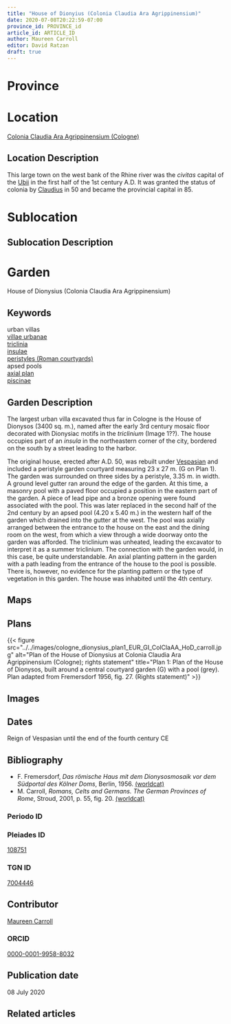 ```yaml
---
title: "House of Dionyius (Colonia Claudia Ara Agrippinensium)"
date: 2020-07-08T20:22:59-07:00
province_id: PROVINCE_id
article_id: ARTICLE_ID
author: Maureen Carroll
editor: David Ratzan
draft: true
---
```


# Province
<!-- [Germania inferior]({{<ref "province/germania_inferior.md">}}) -->

# Location
[Colonia Claudia Ara Agrippinensium (Cologne)](https://pleiades.stoa.org/places/108751)

## Location Description
This large town on the west bank of the Rhine river was the *civitas* capital of the [Ubii](link) in the first half of the 1st century A.D. It was granted the status of colonia by [Claudius](link) in 50 and became the provincial capital in 85.  

# Sublocation

<!--
[AREA WITHIN LOCATION, LIKE “PALATINE HILL”](GEOREFERENCE LINK)
A sublocation is any area larger than an individual garden, but located within a location. I would always try to include a link to a controlled vocabulary here if possible. This ID may well be different from the Garden ID, e.g., Pompeii versus a Garden in one of the houses which has its own Pleiades ID.
-->

## Sublocation Description

<!-- DESCRIPTION -->

# Garden
House of Dionysius (Colonia Claudia Ara Agrippinensium)

## Keywords
urban villas  
[villae urbanae](http://vocab.getty.edu/page/aat/300005520)    
[triclinia](http://vocab.getty.edu/page/aat/300004359)  
[insulae](http://vocab.getty.edu/page/aat/300000325)  
[peristyles (Roman courtyards)](http://vocab.getty.edu/page/aat/300080971)  
apsed pools  
[axial plan](http://vocab.getty.edu/page/aat/300121971)  
[piscinae]( http://vocab.getty.edu/page/aat/300375619)  

## Garden Description
The largest urban villa excavated thus far in Cologne is the House of Dionysos (3400 sq. m.), named after the early 3rd century mosaic floor decorated with Dionysiac motifs in the *triclinium* (Image 1??). The house occupies part of an *insula* in the northeastern corner of the city, bordered on the south by a street leading to the harbor.  

The original house, erected after A.D. 50, was rebuilt under [Vespasian](link) and included a peristyle garden courtyard measuring 23 x 27 m. (G on Plan 1). The garden was surrounded on three sides by a peristyle, 3.35 m. in width. A ground level gutter ran around the edge of the garden. At this time, a masonry pool with a paved floor occupied a position in the eastern part of the garden. A piece of lead pipe and a bronze opening were found associated with the pool. This was later replaced in the second half of the 2nd century by an apsed pool (4.20 x 5.40 m.) in the western half of the garden which drained into the gutter at the west. The pool was axially arranged between the entrance to the house on the east and the dining room on the west, from which a view through a wide doorway onto the garden was afforded. The triclinium was unheated, leading the excavator to interpret it as a summer triclinium. The connection with the garden would, in this case, be quite understandable. An axial planting pattern in the garden with a path leading from the entrance of the house to the pool is possible. There is, however, no evidence for the planting pattern or the type of vegetation in this garden. The house was inhabited until the 4th century.

## Maps

<!--
{{< figure src="IMG_URL" alt="ALT_TEXT" title="CAPTION" >}}
-->

## Plans
{{< figure src="../../images/cologne_dionysius_plan1_EUR_GI_ColClaAA_HoD_carroll.jpg" alt="Plan of the House of Dionysius at Colonia Claudia Ara Agrippinensium (Cologne); rights statement" title="Plan 1: Plan of the House of Dionysos, built around a central courtyard garden (G) with a pool (grey). Plan adapted from Fremersdorf 1956, fig. 27. (Rights statement)" >}}

## Images

<!--
{{< figure src="IMG_URL" alt="ALT_TEXT" title="CAPTION" >}}
-->

## Dates
Reign of Vespasian until the end of the fourth century CE

## Bibliography
- F. Fremersdorf, *Das römische Haus mit dem Dionysosmosaik vor dem Südportal des Kölner Doms*, Berlin, 1956. [(worldcat)](http://www.worldcat.org/oclc/456335122)  
- M. Carroll, *Romans, Celts and Germans. The German Provinces of Rome*, Stroud, 2001, p. 55, fig. 20. [(worldcat)](http://www.worldcat.org/oclc/1120840822)   

### Periodo ID

<!-- [PERIODO_ID](https://pleiades.stoa.org/places/PLEIADES_ID) -->

### Pleiades ID
[108751](https://pleiades.stoa.org/places/108751)  

### TGN ID
[7004446](http://vocab.getty.edu/page/tgn/7004446)  

## Contributor
[Maureen Carroll](link)  

### ORCID
[0000-0001-9958-8032](https://orcid.org/0000-0001-9958-8032)    

## Publication date
08 July 2020

## Related articles

<!-- Links to other related articles. Leave blank for now -->
